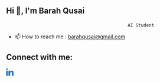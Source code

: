 ## Hi 👋, I'm Barah Qusai
                                                  AI Student

- 📫 How to reach me : barahqusai@gmail.com

## Connect with me:

   <a href="[https://github.com/username](https://www.linkedin.com/in/barah-qusai-a62044203?utm_source=share&utm_campaign=share_via&utm_content=profile&utm_medium=android_app)">
   <img src="linked-in-alt.svg" alt="My Profile" width="20">
 </a>



<!--
**Bara7-Qusai/Bara7-Qusai** is a ✨ _special_ ✨ repository because its `README.md` (this file) appears on your GitHub profile.

Here are some ideas to get you started:

- 🔭 I’m currently working on ...
- 🌱 I’m currently learning ...
- 👯 I’m looking to collaborate on ...
- 🤔 I’m looking for help with ...
- 💬 Ask me about ...
- 📫 How to reach me: ...
- 😄 Pronouns: ...
- ⚡ Fun fact: ...
-->
